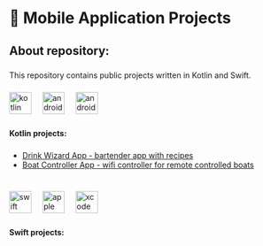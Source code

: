 <h1 align="left">📘 Mobile Application Projects</h1>

###

<h2 align="left">About repository:</h2>

###

<p align="left">This repository contains public projects written in Kotlin and Swift.</p>

###

<div align="left">
  <img src="https://cdn.jsdelivr.net/gh/devicons/devicon/icons/kotlin/kotlin-original.svg" height="40" alt="kotlin logo"  />
  <img width="12" />
  <img src="https://cdn.jsdelivr.net/gh/devicons/devicon/icons/android/android-original.svg" height="40" alt="android logo"  />
  <img width="12" />
  <img src="https://cdn.jsdelivr.net/gh/devicons/devicon/icons/androidstudio/androidstudio-original.svg" height="40" alt="androidstudio logo"  />
  <img width="12" />
</div>

###

<h4 align="left">Kotlin projects:</h4>

###

<ul>
	<li><a href="https://github.com/wojciechgunia/Drink_Wizard_AM">Drink Wizard App - bartender app with recipes</a></li>
  <li><a href="https://github.com/wojciechgunia/Boat_Controller_MA">Boat Controller App - wifi controller for remote controlled boats</a></li>
</ul>

#


<div align="left">
  <img src="https://cdn.jsdelivr.net/gh/devicons/devicon/icons/swift/swift-original.svg" height="40" alt="swift logo"  />
  <img width="12" />
  <img src="https://cdn.jsdelivr.net/gh/devicons/devicon/icons/apple/apple-original.svg" height="40" alt="apple logo"  />
  <img width="12" />
  <img src="https://cdn.jsdelivr.net/gh/devicons/devicon/icons/xcode/xcode-original.svg" height="40" alt="xcode logo"  />
</div>

###

<h4 align="left">Swift projects:</h4>

###

<ul>
	
</ul>
